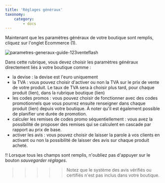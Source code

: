 ```yaml
---
title: 'Réglages généraux'
taxonomy:
    category:
        - docs
---
```


Maintenant que les paramètres généraux de votre boutique sont remplis, cliquez sur l'onglet Ecommerce (1). 

![parametres-generaux-guide-123venteflash](media/15961817825641/parametres-generaux-guide-123venteflash.png)

Dans cette rubrique, vous devez choisir les paramètres généraux directement liés à votre boutique comme : 

* la devise : la devise est l'euro uniquement
* la TVA : vous pouvez choisir d'activer ou non la TVA sur le prix de vente de votre produit. Le taux de TVA sera à choisir plus tard, pour chaque produit (lien), dans la rubrique boutique (lien)
* les codes promos : vous pouvez choisir de fonctionner avec des codes promotionnels que vous pourrez ensuite renseigner dans chaque produit (lien) depuis votre boutique. À noter qu'il est également possible de planifier une durée de promotion.
* calculer les remises de codes promo séquentiellement : vous avez la possibilité de proposer des remises qui se calculent en cascade par rapport au prix de base.  
* activer les avis : vous pouvez choisir de laisser la parole à vos clients en activant ou non la possibilité de laisser des avis sur chaque produit acheté. 

!! Lorsque tous les champs sont remplis, n'oubliez pas d'appuyer sur le bouton _sauvegarder réglages_.

>>>>> Notez que le système des avis vérifiés ou certifiés n'est pas inclus dans votre boutique. 